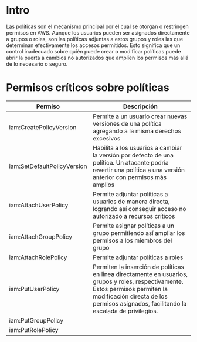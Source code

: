 # Intro

Las políticas son el mecanismo principal por el cual se otorgan o restringen permisos en AWS. Aunque los usuarios pueden ser asignados directamente a grupos o roles, son las políticas adjuntas a estos grupos y roles las que determinan efectivamente los accesos permitidos. Esto significa que un control inadecuado sobre quién puede crear o modificar políticas puede abrir la puerta a cambios no autorizados que amplíen los permisos más allá de lo necesario o seguro.

# Permisos críticos sobre políticas

| Permiso | Descripción |
|----|----|
|iam:CreatePolicyVersion | Permite a un usuario crear nuevas versiones de una política agregando a la misma derechos excesivos|
|iam:SetDefaultPolicyVersion | Habilita a los usuarios a cambiar la versión por defecto de una política. Un atacante podría revertir una política a una versión anterior con permisos más amplios |
|iam:AttachUserPolicy | Permite adjuntar políticas a usuarios de manera directa, logrando así conseguir acceso no autorizado a recursos críticos |
|iam:AttachGroupPolicy | Permite asignar políticas a un grupo permitiendo así ampliar los permisos a los miembros del grupo |
|iam:AttachRolePolicy | Permite adjuntar políticas a roles |
|iam:PutUserPolicy | Permiten la inserción de políticas en línea directamente en usuarios, grupos y roles, respectivamente. Estos permisos permiten la modificación directa de los permisos asignados, facilitando la escalada de privilegios. |
|iam:PutGroupPolicy |
| iam:PutRolePolicy |
